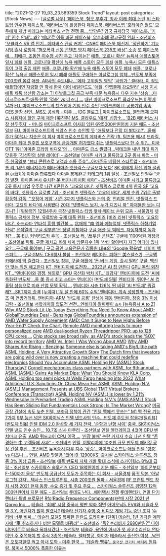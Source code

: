 ---
title: "2021-12-27 19_03_23.589359  Stock Trend"
layout: post
categories: [Stock News]
---                                                                                                                                                                                                                                                                                                                               [[글로벌 나우] '페이스북, 혐오 부추겨' 창사 이래 최대 논란](https://www.voakorea.com/a/6362496.html)
                                                                                                                                                                                                                                                                                                                            [AI 스타트업 인수한 페이스북, '메타버스'에 활용한다](https://zdnet.co.kr/view/%3Fno%3D20211227092834)
                                                                                                                                                                                                                                                                                                                             [페이스북, 메타버스앱 '호라이즌 월드' 모두에게 개방](https://www.bloter.net/newsView/blt202112100001)
                                                                                                                                                                                                                                                                                                             [빅테크는 메타버스 선점 전쟁 중… 방향은?](http://it.chosun.com/site/data/html_dir/2021/12/27/2021122701855.html)
                                                                                                                                                                                                                                                                                                                           [영국 규제당국 '페이스북, '기피' 인수 안돼'...왜?](https://www.bloter.net/newsView/blt202112010001)
                                                                                                                                                                                                                                                                   [‘메타’로 이름 바꾼 페이스북, 암호화폐 광고규정 완화 - 조선비즈](https://biz.chosun.com/international/international_economy/2021/12/02/VOP4MIOJTVGILJRWWYXQCLQNOA/)
                                                                                                                                                                                                                                                                                                                  ['오큘러스 VR 앱 인기...메타버스 관심 커져' -CNBC](https://www.hankyung.com/finance/article/202112287665i)
                                                                                                                                                                                                                                                                                                                                 [페이스북 메신저, '정산하기' 기능 시범 출시](https://zdnet.co.kr/view/%3Fno%3D20211206093954)
                                                                                                                                                                                                                                                                                                   [로힝야 “혐오폭력 선동 콘텐츠 방치 페이스북 235조 배상” 소송](https://www.hani.co.kr/arti/international/asiapacific/1022276.html)
                                                                                                                                                                                                                                                                                              [또 페이스북에... 최배근, 조동연·이수정 사진 두고 '차이는?'](http://www.ohmynews.com/NWS_Web/View/at_pg.aspx%3FCNTN_CD%3DA0002791249)
                                                                                                                                                                                                                                                                                                           [애플, '코로나 확산' 뉴욕서 애플스토어 일시 폐쇄](http://www.wikileaks-kr.org/news/articleView.html%3Fidxno%3D120124)
                                                                                                                                                                                                                                                                                                           [애플, 코로나19 확산에 뉴욕 애플 스토어 모두 폐쇄](https://www.donga.com/news/Inter/article/all/20211228/110980790/1)
                                                                                                                                                                                                                                                                                                                             [애플, 뉴욕시 모든 애플스토어 고객 출입 제한](https://www.asiae.co.kr/article/2021122807322469412)
                                                                                                                                                                                                                                                                                                                     [애플, 코로나19 확산에 뉴욕 애플 스토어 모두 폐쇄](https://newsis.com/view/%3Fid%3DNISX20211228_0001703939)
                                                                                                                                                                                                                                                                          [애플, '코로나 확산' 뉴욕서 애플스토어 일시 폐쇄](https://www.yna.co.kr/view/AKR20211228039300091%3Fsection%3Dsafe/news%26site%3Dmajor_news02_related)
                                                                                                                                                                                                                                                                                                                 [애플도 구애하는 아날로그칩 업체…반도체 부족에 200조원 몸값](https://radiokorea.com/news/article.php%3Fuid%3D378232)
                                                                                                                                                                                                                                                                                                                                [애플, AR사업 속도내나…'메타 고위임원 영입'](https://zdnet.co.kr/view/%3Fno%3D20211227223040)
                                                                                                                                                                                                                                                                                                                ['사업가 ' 클라라, 이 정도 애플힙이면 자랑할 만 하네](http://www.koreadaily.com/news/read.asp%3Fart_id%3D9844882)
                                                                                                                                                                                                                                                                                                              [한국 이어 네덜란드도 '애플, 인앱결제 강요말라' 시정 지시](http://www.koreadaily.com/news/read.asp%3Fart_id%3D9843943)
                                                                                                                                                                                                                                                                                                                     [애플 제품 생산량 감소는 TI 아날로그칩 공급 부족 때문](https://www.hellot.net/news/article.html%3Fno%3D64579)
                                                                                                                                                                                                                                                                                         [뉴욕증시 다우 지수 '상승'...마이크로소프트·애플·인텔 '껑충' vs 디즈니 ...](http://www.choicenews.co.kr/news/articleView.html%3Fidxno%3D87578)
                                                                                                                                                                                                                                                                                                                                   [내년 마이크로소프트 클라우드는 어떻게 날까](https://zdnet.co.kr/view/%3Fno%3D20211224151202)
                                                                                                                                                                                                                                                                                                                         [EU, 마이크로소프트의 헬스케어 기업 인수 승인](https://www.hankyung.com/finance/article/202112224878i)
                                                                                                                                                                                                                                                                                                            [오미크론에 IT 공룡기업 속속 CES 불참 선언…MS도 공식화 - 미주 ...](http://www.koreatimes.com/article/20211225/1395120)
                                                                                                                                                                                                                                                                                                                           [IDG 블로그 | 마이크로소프트, 불법복제 오피스 사용자에 할인 구매 제안](https://www.itworld.co.kr/news/218439)
                                                                                                                                                                                                                                                                                      [[美친주] MS, 클라우드 '애저' 성장↑… 'B2B 메타버스 시장 선두주자' - 머니S](https://moneys.mt.co.kr/news/mwView.php%3Fno%3D2021122717038082701)
                                                                                                                                                                                                                                                                    [마이크로소프트 이사회 임원 6억5000만원어치 지분 매도 - 조선일보](https://www.chosun.com/economy/global-stock/top30-stocks/2021/12/09/XZUFHPL3WWWJATE7CP3U3NJT4U/)
                                                                                                                                                                                                                                                                                                                          [EU, 마이크로소프트의 뉘앙스 인수 승인할 듯](https://www.hankyung.com/economy/article/202112110882i)
                                                                                                                                                                                                                                                                                                                ['애플보다 전망 더 밝다고?'…올해 주가 50%나 치솟은 이 회사](https://www.mk.co.kr/news/stock/view/2021/12/1121354/)
                                                                                                                                                                                                                                                                                                                                                   [마이크로소프트의 메타버스 전략 (ft. 팀즈용 메시)](https://slownews.kr/83113)
                                                                                                                                                                                                                                                                                                             [브라질, 아마존 최대 원주민 보호구역에 금광개발 허가했다 취소](http://www.koreadaily.com/news/read.asp%3Fart_id%3D9844754)
                                                                                                                                                                                                                                                                                              [넷플릭스보다 한 수 위?… 미국 OTT 1위 '아마존 프라임 비디오'의 ...](http://www.brandbrief.co.kr/news/articleView.html%3Fidxno%3D4929)
                                                                                                                                                                                                                                                                        [아마존도 급소 찔렸다...빅테크들 내년 최대 위기 맞을듯 [김성민의 실밸 레이더] - 조선일보](https://www.chosun.com/economy/tech_it/2021/12/23/VVR3BUSLDZFCHO7AVFVF2JHPDE/)
                                                                                                                                                                                                                                                                                                                        [아마존 시카고 물류창고 2곳 동시 파업 - 미주 한국일보](http://www.koreatimes.com/article/20211223/1394908)
                                                                                                                                                                                                                                                                        [“뷰티 콘텐츠로 고객과 소통 주효”…아마존도 베팅한 스타트업 - 조선비즈](https://biz.chosun.com/international/global_people/2021/12/28/NFNPL7Y6KZGGPBEGHGT4TG76JM/)
                                                                                                                                                                                                                                                                                                 [톰 리 '내년 에너지주가 메타·아마존·넷플릭스·구글보다 낫다'](https://www.g-enews.com/view.php%3Fud%3D202112280115125455be84d87674_1)
                                                                                                                                                                                                                                                                                                                [8K 생태계 확산 위해 설립된 `8K협회`에 아마존 합류했다](https://www.mk.co.kr/news/business/view/2021/12/1201488/)
                                                                                                                                                                                                                                                                                          [아마존 봉제완구 카테고리 1위 달성 - 조선일보](https://www.chosun.com/special/special_section/2021/12/28/LPVGBT3ZWRDDRFK2PV3ZKDCCRA/)
                                                                                                                                                                                                                                                                     [안철수 “균형 발전, 아마존 본사 유치한 美 버지니아처럼 해야” - 조선비즈](https://biz.chosun.com/policy/politics/election2022/2021/12/23/QW6UKJ3Q4FDTRNTV4W7B3L6OXQ/)
                                                                                                                                                                                                                                                                                                                               [아마존 시카고 물류창고 2곳 동시 파업](https://www.mk.co.kr/news/world/view/2021/12/1199568/)
                                                                                                                                                                                                                                                                                                        [우주로 나간 K콘텐츠 '고요의 바다', 넷플릭스 글로벌 4위](https://www.hani.co.kr/arti/culture/culture_general/1024907.html)
                                                                                                                                                                                                                                                                                           [한국 SF ‘고요의 바다’, 넷플릭스 글로벌 7위 - 조선비즈](https://biz.chosun.com/it-science/ict/2021/12/26/MUUBZZOC5ZENLP5OUURTWI7GPE/)
                                                                                                                                                                                                                                                                                                           [넷플릭스 ‘고요의 바다’, 세계 순위 7위로 출발](https://www.donga.com/news/Culture/article/all/20211226/110952788/1)
                                                                                                                                                                                                                                                    [황동혁 감독, ''오징어 게임' 시즌 3까지 넷플릭스와 논의 중'](https://hypebeast.kr/2021/12/squid-game-director-hwang-dong-hyuk-is-discussing-a-season-3-production-with-netflix)
                                                                                                                                                                                                                                                                                                                         [언리얼 엔진, 넷플릭스 드라마 '고요의 바다'에 사용됐다](https://www.hankyung.com/it/article/202112277614v)
                              [20대 “넷플릭스 보지, 누가 디즈니 봐” 아재들만 보는 디즈니? |](http://heraldk.com/2021/12/26/20%25EB%258C%2580-%25EB%2584%25B7%25ED%2594%258C%25EB%25A6%25AD%25EC%258A%25A4-%25EB%25B3%25B4%25EC%25A7%2580-%25EB%2588%2584%25EA%25B0%2580-%25EB%2594%2594%25EC%25A6%2588%25EB%258B%2588-%25EB%25B4%2590-%25EC%2595%2584%25EC%259E%25AC%25EB%2593%25A4%25EB%25A7%258C-%25EB%25B3%25B4%25EB%258A%2594/)
                                                                                                                                                                                                                                                                                                                  [[뭐봐영?] 12월4주차 극장·넷플릭스·티빙·왓챠·웨이브 순위 모음 - 서울경제](https://www.sedaily.com/NewsVIew/22VGG6NUJ7)
                                                                                                                                                                                                                                                                                 [넷플릭스 공세에 정부, 유료방송 규제 대폭 완화 - 조선비즈](https://biz.chosun.com/it-science/general_policy/2021/12/28/CFAT7WHAH5HE7MAYESMQUL6RVM/)
                                                                                                                                                                                                                                                                                              [[비즈 리뷰] 넷플릭스 '고요의 바다', K-드라마 연타석 흥행 빨간불 ...](http://enter.etoday.co.kr/view/news_view.php%3FvarAtcId%3D217153)
                                                                                                                                                                                                                                                                                                        [北매체 “南 영화·예능업체, 넷플릭스 하청기업 전락”](https://www.donga.com/news/Politics/article/all/20211226/110951827/1)
                                                                                                                                                                                                                                                                                                                                    [윤석열의 '구글 정부론'은 정말 위험하다](https://zdnet.co.kr/view/%3Fno%3D20211226143840)
                                                                                                                                                                                                                                                                           [구글·애플 등 빅테크, 자동차까지 독과점?... 美·EU, 커넥티드카 주목 - 조선일보](https://www.chosun.com/international/us/2021/12/27/A5SCI2P2MJDNJPCPRTABPQSFUU/)
                                                                                                                                                                                                                                                                      [러, ‘反푸틴 콘텐츠’ 구글에 1100억원 과징금 - 조선일보](https://www.chosun.com/international/international_general/2021/12/26/DW7HUV5OG5BNZJK5CWXWWKF55Y/)
                                                                                                    [틱톡, 구글 제치고 올해 세계 방문자수 1위](https://atlantak.com/%25ED%258B%25B1%25ED%2586%25A1-%25EA%25B5%25AC%25EA%25B8%2580-%25EC%25A0%259C%25EC%25B9%2598%25EA%25B3%25A0-%25EC%2598%25AC%25ED%2595%25B4-%25EC%2584%25B8%25EA%25B3%2584-%25EB%25B0%25A9%25EB%25AC%25B8%25EC%259E%2590%25EC%2588%2598-1%25EC%259C%2584/)
                                                                                                                                                                                                                                                                                                                     ['산타 할아버지 지금 어디에 있나요?'…구글에 물어보니](https://www.hankyung.com/finance/article/2021122427087)
                                                                                                                                                                                                                                                                                           [구글 공인 교육전문가 김동원 대표의 'Google 활용법' 네이버 엑스퍼트 ...](http://www.lecturernews.com/news/articleView.html%3Fidxno%3D84939)
                                                                                                                                                                                                                                                                                                      [구글·GM도 CES행사 불참 - 조선일보](https://www.chosun.com/economy/tech_it/2021/12/25/TH53OY2DSBAHPJLBLH7ZVJACF4/)
                                                                                                                                                                                                                                                                   [레이더도 피하는 美스텔스기, 구글맵 카메라에 딱 걸렸다 - 조선일보](https://www.chosun.com/international/international_general/2021/12/23/HFYKZX6XFZECZGVP35FTRUWKGA/)
                                                                                                                                                                                                                                                                                                                             [정부, 구글·애플에 '돈 버는 게임, 출시 말라'](https://www.hankyung.com/it/article/2021122770631)
                                                                                                                                                                                                                                                                                                                      [구글, 백신 안 맞는 직원 해고한다](https://m.khan.co.kr/world/world-general/article/202112152227001)
                                                                                                                                                                                                                                                                                                       [KT, 엔비디아에 도전장… 2023년 AI 칩 만든다](http://it.chosun.com/site/data/html_dir/2021/12/28/2021122800008.html)
                                                                                                                                                                                                                                                                                          [GPU 독립 외친 KT…“엔비디아와 경쟁, 해외로”](https://www.edaily.co.kr/news/read%3FnewsId%3D01433366629283112%26mediaCodeNo%3D257)
                                                                                                                                                                                                                                                                                                                  [GPU 국산화 박차 KT…'최강자' 엔비디아에 도전](http://news.bizwatch.co.kr/article/industry/2021/12/28/0001)
                                                                                                                                                                                                                                                                                                                   ['AI에 특화된 반도체'…올 美 증시 최고 스타는 엔비디아](https://www.hankyung.com/finance/article/2021122646721)
                                                                                                                                                                                                                                                                                                       [[반도체 5强] 엔비디아, 뛰어난 AI 컴퓨팅 성능으로 미래 산업 모델 확립 ...](http://www.hellot.net/news/article.html%3Fno%3D64565)
                                                                                                                                                                                                                                                                                                  [엔비디아 시총 126% 뛴 비결 'AI 반도체' 뭐길래?…SKT까지 출격](https://www.sisaon.co.kr/news/articleView.html%3Fidxno%3D134843)
                                                                                                                                                                                                                                                                              [[누이떠] ‘두 달 만에 60% 수익’ 엔비디아, 계속 성장할까 - 조선비즈](https://biz.chosun.com/stock/stock_general/2021/11/29/JX3LDTXKKVE5JB27SM4AY4EUR4/)
                                                                                                                                                                                                                                                                                                        [미 연방거래위, 엔비디아-ARM '반도체 공룡' 탄생에 제동](https://www.hani.co.kr/arti/economy/economy_general/1021885.html)
                                                                                                                                                                                                                                                                                  [엔비디아, 장중 3% 이상 급락 - 조선일보](https://www.chosun.com/economy/global-stock/top30-stocks/2021/12/14/TQR52VHUFPBRQ2USHTCJ22ORXI/)
                                                                                                                                                                                                                                                                                        [서학개미의 압도적 선전…엔비디아·알파벳이 `효자` [뉴욕증시 A to Z]](https://www.wowtv.co.kr/NewsCenter/News/Read%3FarticleId%3DA202112270187)
                                                                                                                                                                                                                                                                                                          [Why AMD Stock Lit Up Today](https://www.fool.com/investing/2021/12/27/why-amd-stock-lit-up-today/)
                                                                                                                                                                                                                             [Everything You Need To Know About AMD-GlobalFoundries Deal - Benzinga](https://www.benzinga.com/news/21/12/24777186/everything-you-need-to-know-about-amd-globalfoundries-deal)
                                                                                                                                                                                                                                 [GlobalFoundries announces extension of AMD Wafer Supply Agreement](https://seekingalpha.com/news/3783343-globalfoundries-announces-extension-of-amd-wafer-supply-agreement)
                                                                                                                                                                                                                                 [AMD: Can It Surge to New Highs Before Year-End? Check the Chart.](https://www.thestreet.com/investing/advanced-micro-devices-stock-new-highs-before-year-end-december-2021)
                                                                                                                                                                                                                                            [Remote AMD monitoring leads to more personalized care](https://www.healio.com/news/ophthalmology/20211227/remote-amd-monitoring-leads-to-more-personalized-care)
                                                                                                                                                                                                                        [AMD dual-socket Ryzen Threadripper PRO: up to 128 CPU cores ...](https://www.tweaktown.com/news/83600/amd-dual-socket-ryzen-threadripper-pro-up-to-128-cpu-cores-4tb-ram/index.html)
                                                                                                                                                                                              [Chip stocks see broad rally, as AMD's stock leads the 'SOX' into record territory](https://www.marketwatch.com/story/chip-stocks-see-broad-rally-as-amds-stock-leads-the-sox-into-record-territory-2021-12-27)
                                                                                                                                                                                                                                                                                     [AMD Vs. Intel: I Was Wrong About AMD](https://seekingalpha.com/article/4476675-amd-vs-intel-intc-i-was-wrong-about-amd)
                                                                                                                                                                                                                                                                               [Why AMD Shares Are Rising - Benzinga](https://www.benzinga.com/trading-ideas/movers/21/12/24783210/why-amd-shares-are-rising)
                                                                                                                                                                                                                                                                         [Someone else is taking AMD's Big/Little path](https://www.semiaccurate.com/2021/12/27/someone-else-is-taking-amds-big-little-path/)
                                                                                                                                                                                                                                                                             [ASML Holding: A Very Attractive Growth Story](https://www.nasdaq.com/articles/asml-holding%253A-a-very-attractive-growth-story)
                                                                                                                                                                                     [The Dutch firm that investors are going wild over is now creating a machine that could redefine electronics](https://www.cnbc.com/2021/12/10/asmls-high-na-euv-lithography-machine-is-set-to-transform-chipmaking.html)
                                                                                                                                                                                                                              [Should You Accumulate ASML Holding NV (ASML) Stock Thursday?](https://www.investorsobserver.com/news/stock-update/should-you-accumulate-asml-holding-nv-asml-stock-thursday-2)
                                                                                                                                                                                                                       [Cornell mechatronics class partners with ASML for 9th annual ...](https://ithacavoice.com/2021/12/cornell-mechatronics-class-partners-with-asml-for-8th-annual-robotics-competition/)
                                                                                                                                                                                                                                                         [ASML (ASML) Gains As Market Dips: What You Should Know](https://www.nasdaq.com/articles/asml-asml-gains-as-market-dips%253A-what-you-should-know-0)
                                                                                                                                                                                                                        [KLA Corp, ASML Holding top semi picks at Wells Fargo heading into 2022](https://seekingalpha.com/news/3782364-kla-corp-asml-holding-top-semi-picks-at-wells-fargo-heading-into-2022)
                                                                                                                                                                                                                                                        [What Additional U.S. Sanctions On China Mean For ASML](https://seekingalpha.com/article/4475198-what-additional-us-sanctions-on-china-mean-for-asml)
                                                                                                                                                                       [ASML Holding N.V. (ASML) Management Presents at UBS Global TMT Virtual Brokers Conference (Transcript)](https://seekingalpha.com/article/4474027-asml-holding-n-v-asml-management-presents-ubs-global-tmt-virtual-brokers-conference)
                                                                                                                                                                                                          [ASML Holding NV (ASML) is lower by 1.21% Wednesday In Premarket Trading](https://www.investorsobserver.com/news/stock-update/asml-holding-nv-asml-is-lower-by-1-21-wednesday-in-premarket-trading)
                                                                                                                                                    [ASML Holding N.V.'s (AMS:ASML) Stock Has Been Sliding But Fundamentals Look Strong: Is The Market Wrong?](https://simplywall.st/stocks/nl/semiconductors/ams-asml/asml-holding-shares/news/asml-holding-nvs-amsasml-stock-has-been-sliding-but-fundamen)
                                                                                                                                                                                                                                                                                                                                     [미국 공장 건설에 속도 늦춘 인텔, 보조금 정책이 관건](https://byline.network/2021/12/27-172/)
                                                                                                                                                                                                                                                                                                                                         [“인텔 맥에선 못쓰는” M1 맥 전용 기능 7가지](https://www.itworld.co.kr/news/219844)
                                                                                                                                                                                                                                                                                                        [9부 능선 넘은 SK하이닉스 인텔 낸드사업 인수…반도체 주도권 잡을까[딜리뷰]](https://www.hankyung.com/economy/article/202112242286i)
                                                                                                                                                                                                                                                                                                        [[반도체 5强] 인텔 IDM 2.0 완성할 세 가지 전략, '순항과 난항 사이'](https://www.hellot.net/news/article.html%3Fno%3D64562)
                                                                                                                                                                                                                                                                                 [중국, SK하이닉스 인텔 낸드 인수 승인… 10.7조 심사 마무리 - 조선일보](https://www.chosun.com/economy/tech_it/2021/12/22/YQLOTG2F5ZHVNCNCYT4KEWI6GY/)
                                                                                                                                                                                                                                                                                                                       [인텔 엘더레이크 4코어 CPU 벤치마크 유출, AMD 쿼드코어 CPU 어떡 ...](https://kbench.com/%3Fq%3Dnode/228466)
                                                                                                                                                                                                                                                         [‘신장 불매’ 논란 커지자 수습 나선 인텔 “존경하는 中 고객들에 사과” - 조선비즈](https://biz.chosun.com/international/international_economy/2021/12/23/FOOBGMZ5W5CM3I3YYW7WRQSPYI/)
                                                                                                                                                                                                                                                               [인텔, 이탈리아에 10조원 규모 반도체 패키징 공장 건설 추진 - 조선비즈](https://biz.chosun.com/international/international_economy/2021/12/24/3JEAUDNN2FHRPKRTL2WTXWNDGI/)
                                                                                                                                                                                                                                                                                         [뉴욕증시 다우 지수 '상승'...마이크로소프트·애플·인텔 '껑충' vs 디즈니 ...](http://www.choicenews.co.kr/news/articleView.html%3Fidxno%3D87578)
                                                                                                                                                                                                                                                                                                                           [인텔, AMD 맞불용 '코어 i9-12900KS' 출시설](https://zdnet.co.kr/view/%3Fno%3D20211224160253)
                                                                                                                                                                                                                                                                  [스카이웍스 솔루션즈, 장중 3% 이상 급등 - 조선일보](https://www.chosun.com/economy/global-stock/top-gainers-and-losers/2021/12/08/CKNLKD4RKHQJHA333USDEB7QIE/)
                                                                                                                                                                                                                                                                                [애플 반도체 자체 개발 확대 소식에 스카이웍스 8%대 급락 - 조선일보](https://www.chosun.com/economy/global-stock/2021/12/17/GLYXOFKC4NGOBP43AOWGC5DYDI/)
                                                                                                                                                                                                                                                                           [스카이웍스 솔루션즈 CEO 18억원어치 지분 매도 - 조선일보](https://www.chosun.com/economy/global-stock/ownership/2021/12/24/YPUG7NDAZ5JUQNU5VDXAUUXB5A/)
                                                                                                                                                                                                                                                                                                              ['아이폰부터 F-150까지 울상' 반도체 공급난에 모두가 주목하는 이 회사 - 서울경제](https://www.sedaily.com/NewsVIew/22VGE7SI0E)
                                                                                                                                                                                                                                                                                                               [품귀 덕본 ‘아날로그칩 강자’…텍사스 인스트루먼트, 시총 200조원 돌파 - 서울경제](https://www.sedaily.com/NewsVIew/22VGFHOP98)
[RF 프런트 엔드 장치 시장 2021 현재 동향, 수요 증가 및 주요 주요 ...](https://icibs.org/news/834029/rf-%25ED%2594%2584%25EB%259F%25B0%25ED%258A%25B8-%25EC%2597%2594%25EB%2593%259C-%25EC%259E%25A5%25EC%25B9%2598-%25EC%258B%259C%25EC%259E%25A5-2021-%25ED%2598%2584%25EC%259E%25AC-%25EB%258F%2599%25ED%2596%25A5-%25EC%2588%2598%25EC%259A%2594-%25EC%25A6%259D%25EA%25B0%2580-%25EB%25B0%258F-%25EC%25A3%25BC%25EC%259A%2594/)
                                                                                                                                                                                                                                                                       [스카이웍스 솔루션즈 경영진 12억300만원어치 지분 매도 - 조선일보](https://www.chosun.com/economy/global-stock/ownership/2021/11/19/E34EPYM3AUFPLJFTAEMMYFBIKQ/)
                                                                                                                                                             [롯데도 난다…에어택시 전쟁](https://www.msn.com/ko-kr/money/topstories/%25EB%25A1%25AF%25EB%258D%25B0%25EB%258F%2584-%25EB%2582%259C%25EB%258B%25A4-%25EC%2597%2590%25EC%2596%25B4%25ED%2583%259D%25EC%258B%259C-%25EC%25A0%2584%25EC%259F%2581/ar-AARog0U)
                                                                                                                                                                                                                                                                                               [롯데렌터카, 연말 단기렌터카 특별 프로모션](https://www.edaily.co.kr/news/read%3FnewsId%3D01387446629281472%26mediaCodeNo%3D257)
       [Rfc(Radio Frequency Components)판매 시장 2021 년 Qorvo Inc ...](https://www.gold-kids.com/news/23375/rfcradio-frequency-components%25ED%258C%2590%25EB%25A7%25A4-%25EC%258B%259C%25EC%259E%25A5-2021-%25EB%2585%2584-qorvo-inc-%25EC%2599%2580%25EC%259D%2598-%25EB%258F%2584%25EC%25A0%2584%25EA%25B3%25BC-%25EC%2583%2588%25EB%25A1%259C%25EC%259A%25B4-%25EA%25B8%25B0%25ED%259A%258C-%25EB%25AF%25B8/)
                                                                                                                                                                                                                                                                                                                                           [테슬라, '최애' 시장 중국서 평판 악화 직면](https://paxnetnews.com/articles/81916)
                                                                                                                                                                                                                                                                                                   [아이오닉5. EV6와 테슬라 모델 3.Y, 어떤차가 많이 팔렸나?](https://www.autodaily.co.kr/news/articleView.html%3Fidxno%3D431080)
                                                                                                                                                                                                                                                                                                                           [테슬라 전기차 주행 중 비디오 게임 기능 중단 조치](http://www.koreatimes.com/article/20211223/1394928)
                                                                                                                                                                                                                                                                                                                       ['수리비 너무 비싸...' 테슬라 모델S 폭파한 핀란드 드라이버](https://www.bloter.net/newsView/blt202112280003)
                                                                                                                                                                                                                                                                              [[단독] 테슬라, 1년 기다린 계약자에 “車 취소하거나 비싼 모델로 바꿔라” - 조선비즈](https://biz.chosun.com/industry/car/2021/12/23/WPDEAWUUKJBJHEPUV7ZW7A3BTE/)
                                                                                                                                                                                                                                                              [“뭐? 수리비가 2680만원?” 다이너마이트로 테슬라 폭파시켰다 - 조선일보](https://www.chosun.com/international/international_general/2021/12/22/3N5HZT2GLBEM5O5ZQNSNHSHIL4/)
                                                                                                                                                                                                                                                                                                                  [테슬라, 용인에 아시아 첫 사고수리센터 연다](http://www.econovill.com/news/articleView.html%3Fidxno%3D560244)
                                                                                                                                                                                                                                                                                                                    [이번 주 주목해야 할 주식 3종목: 테슬라, 델타항공, 화이자](https://kr.investing.com/analysis/article-200438511)
                                                                                                                                                                                                                                                                                                             [테슬라서 출산한 여성…남편은 오토파일럿 켜고 아내 도와 - 미주 한국 ...](http://www.koreatimes.com/article/20211220/1394342)
                                                                                                                                                                                                                                                                                                       ['테슬라 땡큐'…`중국산 전기차 배터리` 점유량, 북미서 5000% 폭증한 이유는](https://www.mk.co.kr/news/world/view/2021/12/1208563/)